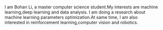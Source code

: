 I am Bohan Li, a master computer science student.My interests are machine learning,deep learning and data analysis. I am doing a research about machine learning parameters optimization.At same time, I am also interested in reinforcement learning,computer vision and robotics. 
